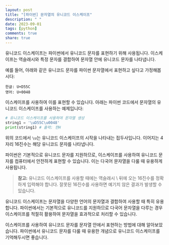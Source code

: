 ```yaml
---
layout: post
title: "[파이썬] 문자열의 유니코드 이스케이프"
description: " "
date: 2023-09-01
tags: [python]
comments: true
share: true
---
```


유니코드 이스케이프는 파이썬에서 유니코드 문자를 표현하기 위해 사용됩니다. 이스케이프는 역슬래시와 특정 문자를 결합하여 문자열 안에 유니코드 문자를 나타냅니다.

예를 들어, 아래와 같은 유니코드 문자를 파이썬 문자열에서 표현하고 싶다고 가정해봅시다:

```
한글: U+D55C
영어: U+0048
```

이스케이프를 사용하여 이를 표현할 수 있습니다. 아래는 파이썬 코드에서 문자열의 유니코드 이스케이프를 사용하는 예제입니다:

```python
# 유니코드 이스케이프를 사용하여 문자열 생성
string1 = '\uD55C\u0048'
print(string1) # 출력: 한H
```

위의 코드에서 `\u`는 유니코드 이스케이프의 시작을 나타내는 접두사입니다. 이어지는 4자리 16진수는 해당 유니코드 문자를 나타냅니다.

파이썬은 기본적으로 유니코드 문자를 지원하므로, 이스케이프를 사용하여 유니코드 문자를 컴퓨터에서 안전하게 표현할 수 있습니다. 이는 다국어 문자열을 다룰 때 유용하게 사용됩니다.

> **참고:** 유니코드 이스케이프를 사용할 때에는 역슬래시 \ 뒤에 오는 16진수를 정확하게 입력해야 합니다. 잘못된 16진수를 사용하면 예기치 않은 결과가 발생할 수 있습니다.

유니코드 이스케이프는 문자열을 다양한 언어의 문자열과 결합하여 사용할 때 특히 유용합니다. 파이썬에서는 기본적으로 유니코드를 지원하므로 다국어 문자열을 다루는 경우 이스케이프를 적절히 활용하여 문자열을 효과적으로 처리할 수 있습니다.

이스케이프를 사용하여 유니코드 문자를 문자열 안에서 표현하는 방법에 대해 알아보았습니다. 파이썬에서 유니코드 문자를 다룰 때 유용한 개념으로 유니코드 이스케이프를 기억해두시면 좋습니다.